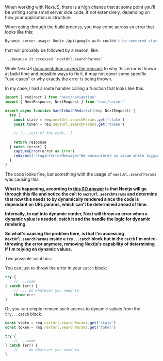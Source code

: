 When working with NextJS, there is a high chance that at some point you'll be writing some small server side code, if not extensively, depending on how your application is structure.

When going through the build process, you may come across an error that looks like this:

```bash
Dynamic server usage: Route /api/google-auth couldn't be rendered statically...
```

that will probably be followed by a reason, like:

```bash
...because it accessed `nextUrl.searchParams`
```

While NextJS [documentation covers the reasons](https://nextjs.org/docs/messages/dynamic-server-error) to why this error is thrown at build time and possible ways to fix it, it may not cover some specific "use-cases" or why exactly the error is being thrown.

In my case, I had a route handler calling a function that looks like this:

```typescript 
import { redirect } from 'next/navigation'  
import { NextResponse, NextRequest } from 'next/server'  
  
export async function handleAuthRedirect(req: NextRequest) {  
  try {  
    const state = req.nextUrl.searchParams.get('state')  
    const token = req.nextUrl.searchParams.get('token')  

	// [...rest of the code...]
	
    return response  
  } catch (error) {  
    captureError(error as Error)  
    redirect('/login?errorMessage="We encountered an issue while logging you in"')  
  }  
}
```


The code looks fine, but something with the usage of `nextUrl.searchParams` was causing this.

**What is happening, according to [this SO answer](https://stackoverflow.com/a/78010468) is that Nextjs will go through this file and notice the call to `nextUrl.searchParams` and determine that now this needs to by dynamically rendered since the code is dependant on URL params, which can't be determined ahead of time.**

**Internally, to opt into dynamic render, Next will throw an error when a dynamic value is needed, catch it and the handle the logic for dynamic rendering.**

**So what's causing the problem here, is that I'm accessing `nextUrl.searchParams` inside a `try...catch` block but in the `catch` I'm not re-throwing the error anymore, removing Nextjs's capability of determining if I'm relying on dynamic values.**

Two possible solutions:

You can just re-throw the error in your `catch` block:

```typescript
try {
	// ...code
} catch (err) {
	// ... do whatever you need to
	throw err;
}
```

Or, you can simply remove such access to dynamic values from the `try...catch` block.

```typescript
const state = req.nextUrl.searchParams.get('state')  
const token = req.nextUrl.searchParams.get('token')

try {
	// ...code
} catch (err) {
	// ... do whatever you need to
}
```

